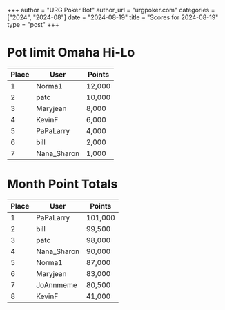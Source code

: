 +++
author = "URG Poker Bot"
author_url = "urgpoker.com"
categories = ["2024", "2024-08"]
date = "2024-08-19"
title = "Scores for 2024-08-19"
type = "post"
+++
# Pot limit Omaha Hi-Lo

| Place | User | Points |
|-------|------|--------|
| 1 | Norma1 | 12,000 |
| 2 | patc | 10,000 |
| 3 | Maryjean | 8,000 |
| 4 | KevinF | 6,000 |
| 5 | PaPaLarry | 4,000 |
| 6 | bill | 2,000 |
| 7 | Nana_Sharon | 1,000 |

# Month Point Totals

| Place | User | Points |
|-------|------|--------|
| 1 | PaPaLarry | 101,000 |
| 2 | bill | 99,500 |
| 3 | patc | 98,000 |
| 4 | Nana_Sharon | 90,000 |
| 5 | Norma1 | 87,000 |
| 6 | Maryjean | 83,000 |
| 7 | JoAnnmeme | 80,500 |
| 8 | KevinF | 41,000 |
